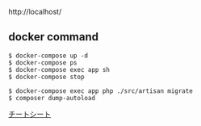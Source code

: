 
http://localhost/

## docker command

```
$ docker-compose up -d
$ docker-compose ps
$ docker-compose exec app sh
$ docker-compose stop

$ docker-compose exec app php ./src/artisan migrate
$ composer dump-autoload
```

[チートシート](https://laravel.gen.tr/cheatsheet/)
